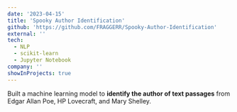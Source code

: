 ```yaml
---
date: '2023-04-15'
title: 'Spooky Author Identification'
github: 'https://github.com/FRAGGERR/Spooky-Author-Identification'
external: ''
tech:
  - NLP
  - scikit-learn
  - Jupyter Notebook
company: ''
showInProjects: true
---
```


Built a machine learning model to **identify the author of text passages** from Edgar Allan Poe, HP Lovecraft, and Mary Shelley.

<!-- Processed text using NLP pipelines and trained classifiers to distinguish stylistic features unique to each author.
Demonstrates text preprocessing, feature engineering, and model evaluation in an applied natural language processing challenge. -->
